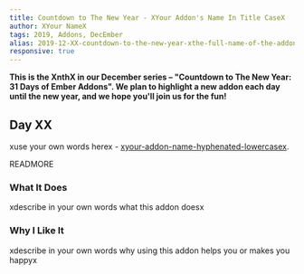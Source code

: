 ```yaml
---
title: Countdown to The New Year - XYour Addon's Name In Title CaseX
author: XYour NameX
tags: 2019, Addons, DecEmber
alias: 2019-12-XX-countdown-to-the-new-year-xthe-full-name-of-the-addon-hyphenatedx
responsive: true
---
```


**This is the XnthX in our December series – "Countdown to The New Year: 31 Days of Ember Addons".  We plan to highlight a new addon each day until the new year, and we hope you'll join us for the fun!**

## Day XX

xuse your own words herex - [xyour-addon-name-hyphenated-lowercasex](https://emberobserver.com/addons/xthe-full-name-of-your-addonx).

READMORE

### What It Does

xdescribe in your own words what this addon doesx

### Why I Like It

xdescribe in your own words why using this addon helps you or makes you happyx
